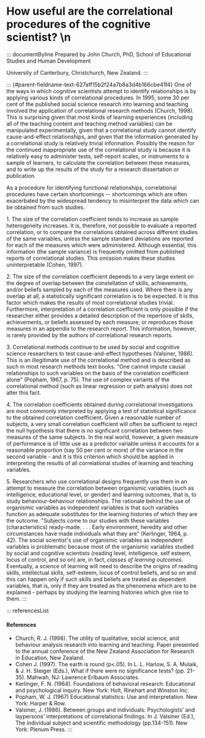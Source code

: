 # How useful are the correlational procedures of the cognitive scientist? \n

::: documentByline
Prepared by John Church, PhD, School of Educational Studies and Human
Development

University of Canterbury, Christchurch, New Zealand.
:::

::: {#parent-fieldname-text-627aff15b2f24a7b8a3d4b166cbe41f4}
One of the ways in which cognitive scientists attempt to identify
relationships is by applying various kinds of correlational procedures.
In 1995, some 30 per cent of the published social science research into
learning and teaching involved the application of correlational research
methods (Church, 1998). This is surprising given that most kinds of
learning experiences (including all of the teaching content and teaching
method variables) can be manipulated experimentally, given that a
correlational study cannot identify cause-and-effect relationships, and
given that the information generated by a correlational study is
relatively trivial information. Possibly the reason for the continued
inappropriate use of the correlational study is because it is relatively
easy to administer tests, self-report scales, or instruments to a sample
of learners, to calculate the correlation between these measures, and to
write up the results of the study for a research dissertation or
publication.

As a procedure for identifying functional relationships, correlational
procedures have certain shortcomings -- shortcomings which are often
exacerbated by the widespread tendency to misinterpret the data which
can be obtained from such studies.

1\. The size of the correlation coefficient tends to increase as sample
heterogeneity increases. It is, therefore, not possible to evaluate a
reported correlation, or to compare the correlations obtained across
different studies of the same variables, unless the sample standard
deviations are reported for each of the measures which were
administered. Although essential, this information (the sample variance)
is frequently omitted from published reports of correlational studies.
This omission makes these studies uninterpretable (Cohen, 1997).

2\. The size of the correlation coefficient depends to a very large
extent on the degree of overlap between the constellation of skills,
achievements, and/or beliefs sampled by each of the measures used. Where
there is any overlap at all, a statistically significant correlation is
to be expected. It is this factor which makes the results of most
correlational studies trivial. Furthermore, interpretation of a
correlation coefficient is only possible if the researcher either
provides a detailed description of the repertoire of skills,
achievements, or beliefs assessed by each measure, or reproduces those
measures in an appendix to the research report. This information,
however, is rarely provided by the authors of correlational research
reports.

3\. Correlational methods continue to be used by social and cognitive
science researchers to test cause-and-effect hypotheses (Valsiner,
1986). This is an illegitimate use of the correlational method and is
described as such in most research methods text books. "One cannot
impute causal relationships to such variables on the basis of the
correlation coefficient alone" (Popham, 1967, p. 75). The use of complex
variants of the correlational method (such as linear regression or path
analysis) does not alter this fact.

4\. The correlation coefficients obtained during correlational
investigations are most commonly interpreted by applying a test of
statistical significance to the obtained correlation coefficient. Given
a reasonable number of subjects, a very small correlation coefficient
will often be sufficient to reject the null hypothesis that there is no
signficant correlation between two measures of the same subjects. In the
real world, however, a given measure of performance is of little use as
a predictor variable unless it accounts for a reasonable proportion (say
50 per cent or more) of the variance in the second variable - and it is
this criterion which should be applied in interpreting the results of
all correlational studies of learning and teaching variables.

5\. Researchers who use correlational designs frequently use them in an
attempt to measure the correlation between organismic variables (such as
intelligence, educational level, or gender) and learning outcomes, that
is, to study behaviour-behaviour relationships. The rationale behind the
use of organismic variables as independent variables is that such
variables function as adequate substitutes for the learning histories of
which they are the outcome. "Subjects come to our studies with these
variables (characteristics) ready-made. . . . Early environment,
heredity and other circumstances have made individuals what they are"
(Kerlinger, 1964, p. 42). The social scientist\'s use of organismic
variables as independent variables is problematic because most of the
organismic variables studied by social and cognitive scientists (reading
level, intelligence, self esteem, locus of control, and so on) are, in
fact, *classes of learning outcomes*. Eventually, a science of learning
will need to describe the origins of reading skills, intellectual
skills, self-esteem, locus of control beliefs, and so on and this can
happen only if such skills and beliefs are treated as dependent
variables, that is, only if they are treated as the phenomena which are
to be explained - perhaps by studying the learning histories which give
rise to them.
:::

::: referencesList
#### References

-   Church, R. J. (1998). The utility of qualitative, social science,
    and behaviour analysis research into learning and teaching. Paper
    presented to the annual conference of the New Zealand Association
    for Research in Education, New Zealand.
-   Cohen J. (1997). The earth is round (p\<.05). In L. L. Harlow, S. A.
    Mulaik, & J. H. Steiger (Eds.), What if there were no significance
    tests? (pp. 21-35). Mahwah, NJ: Lawrence Erlbaum Associates.
-   Kerlinger, F. N. (1964). Foundations of behavioral research:
    Educational and psychological inquiry. New York: Holt, Rinehart and
    Winston Inc.
-   Popham, W. J. (1967) Educational statistics: Use and interpretation.
    New York: Harper & Row.
-   Valsiner, J. (1986). Between groups and individuals: Psychologists\'
    and laypersons\' interpretations of correlational findings. In J.
    Valsiner (Ed.), The individual subject and scientific methodology
    (pp.134-151). New York: Plenum Press.
:::
